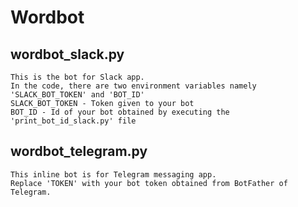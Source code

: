 # Wordbot

## wordbot_slack.py
	This is the bot for Slack app.
	In the code, there are two environment variables namely 'SLACK_BOT_TOKEN' and 'BOT_ID'
	SLACK_BOT_TOKEN - Token given to your bot
	BOT_ID - Id of your bot obtained by executing the 'print_bot_id_slack.py' file

## wordbot_telegram.py
	This inline bot is for Telegram messaging app.
	Replace 'TOKEN' with your bot token obtained from BotFather of Telegram.


